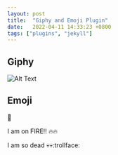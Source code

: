 ```yaml
---
layout: post
title:  "Giphy and Emoji Plugin"
date:   2022-04-11 14:33:23 +0800
tags: ["plugins", "jekyll"]
---
```


## Giphy

![Alt Text](https://media.giphy.com/media/vFKqnCdLPNOKc/giphy.gif)

## Emoji

:blue_heart:

I am on FIRE!! :fire::fire:

I am so dead :skull::skull::trollface: